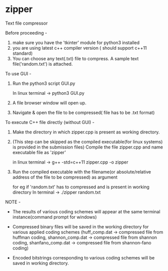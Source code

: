 # zipper
Text file compressor

Before proceeding - 
1. make sure you have the 'tkinter' module for python3 installed
2. you are using latest c++ compiler version ( should support c++11 standard) 
3. You can choose any text(.txt) file to compress.
A sample text file('random.txt') is attached.


To use GUI - 
	
1. Run the python3 script GUI.py

	In linux terminal -> python3 GUI.py

2. A file browser window will open up.

3. Navigate & open the file to be compressed( file has to be .txt format)



To execute C++ file directly (without GUI) -

1. Make the directory in which zipper.cpp is present as working directory.

2. (This step can be skipped as the compiled executable(for linux systems) is provided in the submission files) 
   Compile the file zipper.cpp and name executable file as 'zipper'

	in linux terminal -> g++ -std=c++11 zipper.cpp -o zipper
 
3. Run the compiled executable with the filename(or absolute/relative address of the file to be compressed) as argument
	
	for eg if 'random.txt' has to compressed and is present in working directory 
	In terminal -> ./zipper random.txt



NOTE - 
* The results of various coding schemes will appear at the same terminal instance(command prompt for windows)

* Compressed binary files will be saved in the working directory for various applied coding schemes
	(huff_comp.dat -> compressed file from huffman coding, 
	 shannon_comp.dat -> compressed file from shannon coding, 
	 shanfano_comp.dat -> compressed file from shannon-fano coding)

* Encoded bitstrings corresponding to various coding schemes will be saved in working directory.
	
